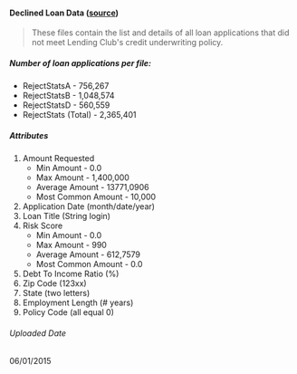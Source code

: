  

#### Declined Loan Data ([source](https://www.lendingclub.com/info/download-data.action)) 
<blockquote cite="https://www.lendingclub.com/info/download-data.action">
<p> These files contain the list and details of all loan applications that did not meet Lending Club's credit underwriting policy.
</blockquote>

##### Number of loan applications per file:  
* RejectStatsA - 756,267
* RejectStatsB - 1,048,574
* RejectStatsD - 560,559
* RejectStats (Total) - 2,365,401

##### Attributes

1. Amount Requested
    * Min Amount - 0.0
    * Max Amount - 1,400,000
    * Average Amount - 13771,0906
    * Most Common Amount - 10,000
2. Application Date (month/date/year)
3. Loan Title (String login)
4. Risk Score 
    * Min Amount - 0.0
    * Max Amount - 990
    * Average Amount - 612,7579
    * Most Common Amount - 0.0
5. Debt To Income Ratio (%)
6. Zip Code (123xx)
7. State (two letters)
8. Employment Length (# years)
9. Policy Code (all equal 0)

###### Uploaded Date
06/01/2015